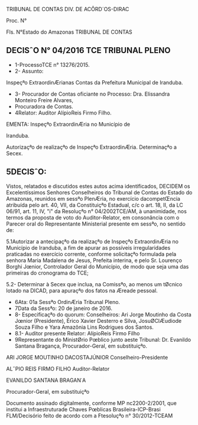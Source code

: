 
TRIBUNAL DE CONTAS DIV. DE ACÔRD´OS-DIRAC

Proc. N°

Fls. N°Estado do Amazonas TRIBUNAL DE CONTAS

## DECISˆO N° 04/2016 TCE TRIBUNAL PLENO

- 1-ProcessoTCE n° 13276/2015.
- 2- Assunto:

Inspeçªo ExtraordinÆrianas Contas da Prefeitura Municipal de Iranduba.

- 3- Procurador de Contas oficiante no Processo: Dra. Elissandra Monteiro Freire Alvares,
- Procuradora de Contas.
- 4Relator: Auditor AlípioReis Firmo Filho.

EMENTA: Inspeçªo ExtraordinÆria no Município de

Iranduba.

Autorizaçªo de realizaçªo de Inspeçªo ExtraordinÆria. Determinaçªo a Secex.

## 5DECISˆO:

Vistos, relatados e discutidos estes autos acima identificados, DECIDEM os Excelentíssimos Senhores Conselheiros do Tribunal de Contas do Estado do Amazonas, reunidos em sessªo PlenÆria, no exercício dacompetŒncia atribuída pelo art. 40, VII, da Constituiçªo Estadual, c/c o art. 18, II, da LC 06/91, art. 11, IV, "i" da Resoluçªo n° 04/2002TCE/AM, à unanimidade, nos termos da proposta de voto do Auditor-Relator, em consonância com o Parecer oral do Representante Ministerial presente em sessªo, no sentido de:

5.1Autorizar a antecipaçªo da realizaçªo de Inspeçªo ExtraordinÆria no Município de Iranduba, a fim de apurar as possíveis irregularidades praticadas no exercício corrente, conforme solicitaçªo formulada pela senhora Maria Madalena de Jesus, Prefeita interina, e pelo Sr. Lourenço Borghi Jœnior, Controlador Geral do Município, de modo que seja uma das primeiras do cronograma do TCE;

5.2- Determinar à Secex que inclua, na Comissªo, ao menos um tØcnico lotado na DICAD, para apuraçªo dos fatos na Æreade pessoal.

- 6Ata: 01a Sessªo OrdinÆria Tribunal Pleno.
- 7Data da Sessªo: 20 de janeiro de 2016.
- 8- Especificaçªo do quorum: Conselheiros: Ari Jorge Moutinho da Costa Jœnior (Presidente), Érico Xavier Desterro e Silva, JosuØClÆudiode Souza Filho e Yara Amazônia Lins Rodrigues dos Santos.
- 8.1- Auditor presente Relator: AlípioReis Firmo Filho
- 9Representante do MinistØrio Pœblico junto aeste Tribunal: Dr. Evanildo Santana Bragança, Procurador-Geral, em substituiçªo.

ARI JORGE MOUTINHO DACOSTAJÚNIOR Conselheiro-Presidente

AL˝PIO REIS FIRMO FILHO Auditor-Relator

EVANILDO SANTANA BRAGAN˙A

Procurador-Geral, em substituiçªo

Documento assinado digitalmente, conforme MP nc2200-2/2001, que institui a Infraestruturade Chaves Pœblicas Brasileira-ICP-Brasi FLM/Decisório feito de acordo com a Ftesoluçªo n° 30/2012-TCEAM